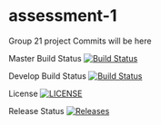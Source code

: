 # assessment-1
Group 21 project
Commits will be here

Master Build Status [![Build Status](https://travis-ci.com/CameronStott/sem1.svg?branch=master)](https://travis-ci.com/ewanlonnen/assessment-1.svg)

Develop Build Status [![Build Status](https://travis-ci.com/CameronStott/sem1.svg?branch=Develop)](https://travis-ci.com/ewanlonnen/assessment-1)

License [![LICENSE](https://img.shields.io/github/license/CameronStott/sem1.svg?style=flat-square)](https://github.com/ewanlonnen/assessment-1/blob/master/LICENSE)

Release Status [![Releases](https://img.shields.io/github/release/CameronStott/sem1/all.svg?style=flat-square)](https://github.com/ewanlonnen/assessment-1/releases)


